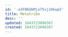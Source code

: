 ```yaml
---
id: '-a3FN6QbMjo75vj1Hkwp5'
title: Metatribe
desc: ''
updated: 1643723096367
created: 1643723096367
---
```


